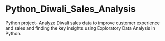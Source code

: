 # Python_Diwali_Sales_Analysis
Python project- Analyze Diwali sales data to improve customer experience and sales and finding the key insights using Exploratory Data Analysis in Python.
